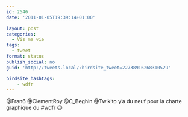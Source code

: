 ```yaml
---
id: 2546
date: '2011-01-05T19:39:14+01:00'

layout: post
categories:
  - Vis ma vie
tags:
  - tweet
format: status
publish_social: no
guid: 'http://tweets.local/?birdsite_tweet=22738916268310529'

birdsite_hashtags:
    - wdfr
---
```


@Fran6 @ClementRoy @C\_Beghin @Twikito y’a du neuf pour la charte graphique du #wdfr 😉